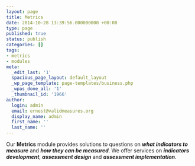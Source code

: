 ```yaml
---
layout: page
title: Metrics
date: 2014-10-28 13:39:56.000000000 +00:00
type: page
published: true
status: publish
categories: []
tags:
- metrics
- modules
meta:
  _edit_last: '1'
  spacious_page_layout: default_layout
  _wp_page_template: page-templates/business.php
  _wpas_done_all: '1'
  _thumbnail_id: '1966'
author:
  login: admin
  email: ernest@validmeasures.org
  display_name: admin
  first_name: ''
  last_name: ''
---
```

<p>Our <strong>Metrics</strong> module provides solutions to questions on <strong><em>what indicators to measure</em></strong> and <strong><em>how they can be measured</em></strong>. We offer services on <strong><em>indicators development</em></strong>, <strong><em>assessment design</em></strong> and <strong><em>assessment implementation</em></strong>.</p>
